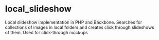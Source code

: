 local_slideshow
===============

Local slideshow implementation in PHP and Backbone. Searches for collections of images in local folders and creates click through slideshows of them. Used for click-through mockups
